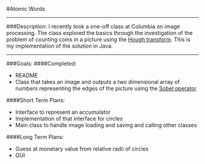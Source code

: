 #Atomic Words

---
###Description:
I recently took a one-off class at Columbia on image processing.
The class explored the basics through the investigation of
the problem of counting coins in a picture using the [Hough transform](http://en.wikipedia.org/wiki/Hough_transform).
This is my implementation of the solution in Java.

---
###Goals:
####Completed:
* README
* Class that takes an image and outputs a two dimensional array of numbers representing the edges of the picture using the [Sobel operator](http://en.wikipedia.org/wiki/Sobel_operator)


####Short Term Plans:
* Interface to represent an accumulator
* Implementation of that interface for circles
* Main class to handle image loading and saving and calling other classes

####Long Term Plans:
* Guess at monetary value from relative radii of circles
* GUI